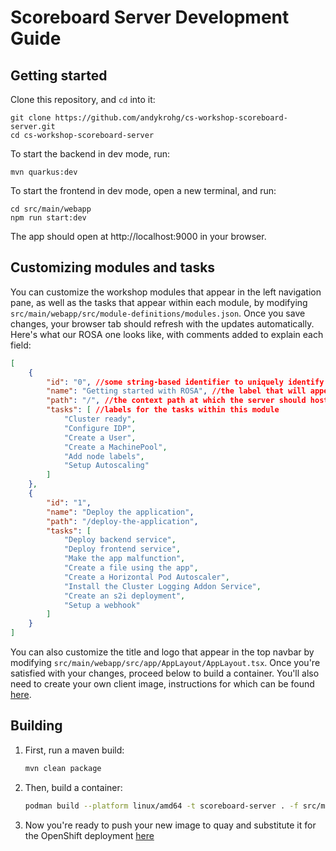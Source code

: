 # Scoreboard Server Development Guide

## Getting started
Clone this repository, and `cd` into it:
```
git clone https://github.com/andykrohg/cs-workshop-scoreboard-server.git
cd cs-workshop-scoreboard-server
```

To start the backend in dev mode, run:
```
mvn quarkus:dev
```

To start the frontend in dev mode, open a new terminal, and run:
```
cd src/main/webapp
npm run start:dev
```
The app should open at http://localhost:9000 in your browser.

## Customizing modules and tasks
You can customize the workshop modules that appear in the left navigation pane, as well as the tasks that appear within each module, by modifying `src/main/webapp/src/module-definitions/modules.json`. Once you save changes, your browser tab should refresh with the updates automatically. Here's what our ROSA one looks like, with comments added to explain each field:

```json
[
    {
        "id": "0", //some string-based identifier to uniquely identify this module
        "name": "Getting started with ROSA", //the label that will appear in the scoreboard UI
        "path": "/", //the context path at which the server should host this module. the first module should live at the root to avoid 404s
        "tasks": [ //labels for the tasks within this module
            "Cluster ready",
            "Configure IDP",
            "Create a User",
            "Create a MachinePool",
            "Add node labels",
            "Setup Autoscaling"
        ]
    },
    {
        "id": "1",
        "name": "Deploy the application",
        "path": "/deploy-the-application",
        "tasks": [
            "Deploy backend service",
            "Deploy frontend service",
            "Make the app malfunction",
            "Create a file using the app",
            "Create a Horizontal Pod Autoscaler",
            "Install the Cluster Logging Addon Service",
            "Create an s2i deployment",
            "Setup a webhook"
        ]
    }
]
```

You can also customize the title and logo that appear in the top navbar by modifying `src/main/webapp/src/app/AppLayout/AppLayout.tsx`. Once you're satisfied with your changes, proceed below to build a container. You'll also need to create your own client image, instructions for which can be found [here](https://github.com/andykrohg/cs-workshop-scoreboard-client/blob/aro/DEVELOPMENT.md).

## Building
1. First, run a maven build:
   ```bash
   mvn clean package
   ```
2. Then, build a container:
   ```bash
   podman build --platform linux/amd64 -t scoreboard-server . -f src/main/docker/Dockerfile.jvm
   ```
3. Now you're ready to push your new image to quay and substitute it for the OpenShift deployment [here](https://github.com/andykrohg/cs-workshop-scoreboard-server#running-on-openshift)
